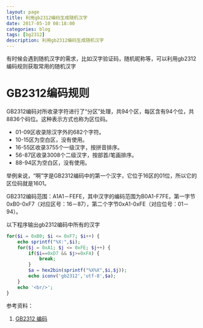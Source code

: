 ```yaml
---
layout: page
title: 利用gb2312编码生成随机汉字
date: 2017-05-10 08:18:00
categories: blog
tags: [bg2312]
description: 利用gb2312编码生成随机汉字
---
```


有时候会遇到随机汉字的需求，比如汉字验证码，随机昵称等，可以利用gb2312编码规则获取常用的随机汉字
# GB2312编码规则
GB2312编码对所收录字符进行了“分区”处理，共94个区，每区含有94个位，共8836个码位。这种表示方式也称为区位码。

* 01-09区收录除汉字外的682个字符。
* 10-15区为空白区，没有使用。
* 16-55区收录3755个一级汉字，按拼音排序。
* 56-87区收录3008个二级汉字，按部首/笔画排序。
* 88-94区为空白区，没有使用。

举例来说，“啊”字是GB2312编码中的第一个汉字，它位于16区的01位，所以它的区位码就是1601。

GB2312编码范围：A1A1－FEFE，其中汉字的编码范围为B0A1-F7FE，第一字节0xB0-0xF7（对应区号：16－87），第二个字节0xA1-0xFE（对应位号：01－94）。

以下程序输出gb2312编码中所有的汉字
```php
for($i = 0xB0; $i <= 0xF7; $i++) {
	echo sprintf("%X:",$i);
	for($j = 0xA1; $j <= 0xFE; $j++) {
		if($i==0xD7 && $j>=0xFA) {
			break;
		}
		$a = hex2bin(sprintf("%X%X",$i,$j));
		echo iconv('gb2312','utf-8',$a);
	}
	echo '<br/>';
}
```

参考资料：
1. [GB2312 编码][1]

[1]: <http://www.qqxiuzi.cn/zh/hanzi-gb2312-bianma.php>